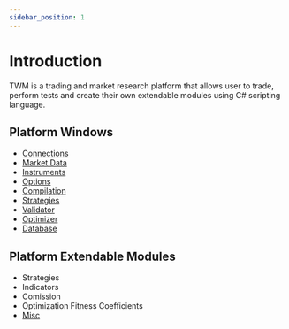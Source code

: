 ```yaml
---
sidebar_position: 1
---
```


# Introduction

TWM is a trading and market research platform that allows user to trade, perform tests and create their own extendable modules using C# scripting language.

## Platform Windows

- [Connections](platform/connections)
- [Market Data](platform/market-data)
- [Instruments](platform/instruments)
- [Options](platform/options)
- [Compilation](platform/compilation)
- [Strategies](platform/strategies)
- [Validator](platform/validator)
- [Optimizer](platform/optimizer)
- [Database](platform/database)


## Platform Extendable Modules

- Strategies
- Indicators
- Comission
- Optimization Fitness Coefficients
- [Misc](code/misc)